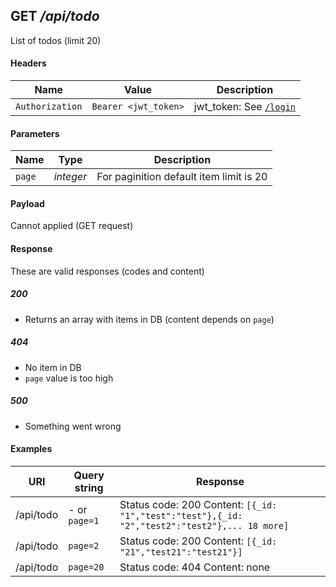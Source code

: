 ## **GET** _/api/todo_

List of todos (limit 20)

#### Headers

Name | Value | Description
--- | --- | ---
`Authorization` | `Bearer <jwt_token>` | jwt_token: See [`/login`](../../post/login.md)

#### Parameters

Name | Type | Description
--- | --- | ---
`page` | _integer_ | For paginition default item limit is 20

#### Payload

Cannot applied (GET request)

#### Response

These are valid responses (codes and content)

##### 200
- Returns an array with items in DB (content depends on `page`)

##### 404
- No item in DB
- `page` value is too high

##### 500
- Something went wrong

#### Examples

URI | Query string | Response
--- | --- | ---
/api/todo | - or `page=1` | Status code: 200 Content: `[{_id: "1","test":"test"},{_id: "2","test2":"test2"},... 18 more]`
/api/todo | `page=2` | Status code: 200 Content: `[{_id: "21","test21":"test21"}]`
/api/todo | `page=20` | Status code: 404 Content: none


